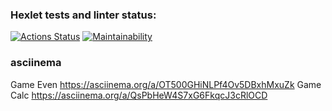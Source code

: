 ### Hexlet tests and linter status:
[![Actions Status](https://github.com/AMSmirnova/java-project-61/workflows/hexlet-check/badge.svg)](https://github.com/AMSmirnova/java-project-61/actions)
[![Maintainability](https://api.codeclimate.com/v1/badges/7b2e0864c3f3db0972e5/maintainability)](https://codeclimate.com/github/AMSmirnova/java-project-61/maintainability)

### asciinema
Game Even https://asciinema.org/a/OT500GHiNLPf4Ov5DBxhMxuZk
Game Calc https://asciinema.org/a/QsPbHeW4S7xG6FkqcJ3cRlOCD